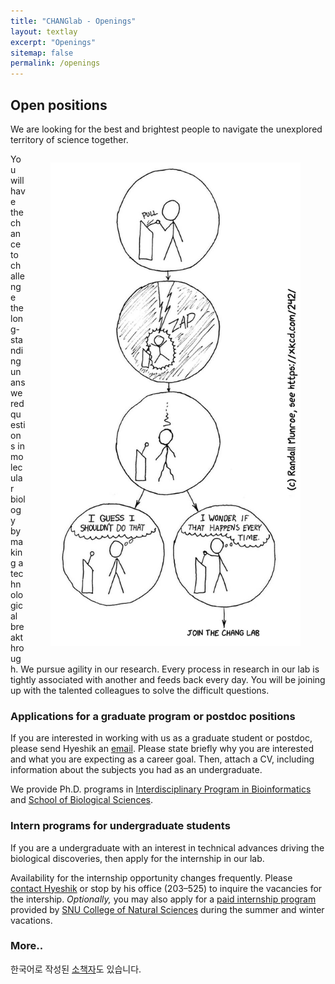 ```yaml
---
title: "CHANGlab - Openings"
layout: textlay
excerpt: "Openings"
sitemap: false
permalink: /openings
---
```


## Open positions

We are looking for the best and brightest people to navigate
the unexplored territory of science together.

<figure style="float: right;">
<img src="/images/openings/xkcd_the_difference.jpg" width="400px">
</figure>

You will have the chance to challenge the long-standing unanswered
questions in molecular biology by making a technological breakthrough. We
pursue agility in our research. Every process in research in our lab is
tightly associated with another and feeds back every day. You will be
joining up with the talented colleagues to solve the difficult questions.

### Applications for a graduate program or postdoc positions

If you are interested in working with us as a graduate student or postdoc,
please send Hyeshik an [email](mailto:hyeshik@snu.ac.kr). Please state
briefly why you are interested and what you are expecting as a career
goal. Then, attach a CV, including information about the subjects you
had as an undergraduate.

We provide Ph.D. programs in [Interdisciplinary Program in
Bioinformatics](http://ipbi.snu.ac.kr) and [School of Biological
Sciences](http://biosci.snu.ac.kr).

### Intern programs for undergraduate students

If you are a undergraduate with an interest in technical advances
driving the biological discoveries, then apply for the internship
in our lab.

Availability for the internship opportunity changes frequently. Please
[contact Hyeshik](mailto:hyeshik@snu.ac.kr) or stop by his office
(203–525) to inquire the vacancies for the intership.
<i>Optionally,</i> you may also apply for
a [paid internship program](https://biosci.snu.ac.kr/board/notice?cidx=29&bt=t&bq=%EC%9D%B8%ED%84%B4%EC%8B%AD) provided by
[SNU College of Natural Sciences](https://science.snu.ac.kr)
during the summer and winter vacations.

### More..
한국어로 작성된 [소책자](/coming/qbiolab-202105.pdf)도 있습니다.

